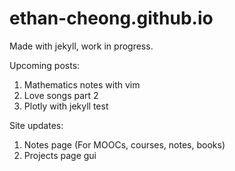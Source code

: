 # ethan-cheong.github.io

Made with jekyll, work in progress.

Upcoming posts:
1. Mathematics notes with vim
2. Love songs part 2
3. Plotly with jekyll test

Site updates:
1. Notes page (For MOOCs, courses, notes, books)
2. Projects page gui
